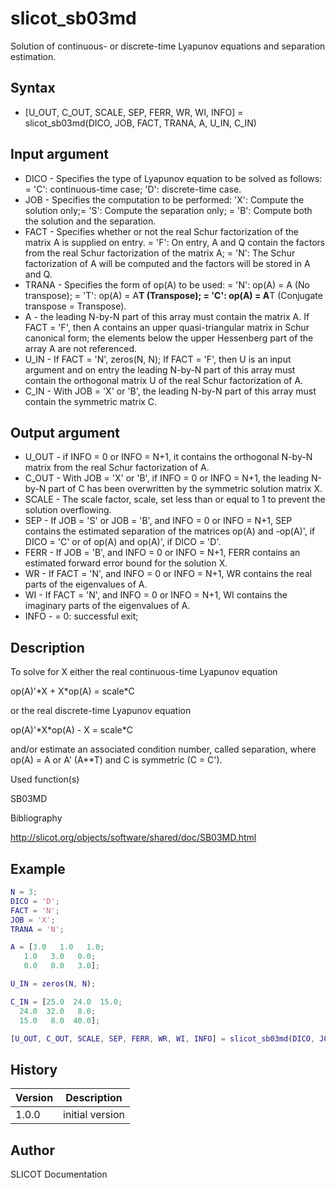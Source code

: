 # slicot_sb03md

Solution of continuous- or discrete-time Lyapunov equations and separation estimation.

## Syntax

- [U_OUT, C_OUT, SCALE, SEP, FERR, WR, WI, INFO] = slicot_sb03md(DICO, JOB, FACT, TRANA, A, U_IN, C_IN)

## Input argument

- DICO - Specifies the type of Lyapunov equation to be solved as follows: = 'C': continuous-time case; 'D': discrete-time case.
- JOB - Specifies the computation to be performed: 'X': Compute the solution only;= 'S': Compute the separation only; = 'B': Compute both the solution and the separation.
- FACT - Specifies whether or not the real Schur factorization of the matrix A is supplied on entry. = 'F': On entry, A and Q contain the factors from the real Schur factorization of the matrix A; = 'N': The Schur factorization of A will be computed and the factors will be stored in A and Q.
- TRANA - Specifies the form of op(A) to be used: = 'N': op(A) = A (No transpose); = 'T': op(A) = A**T (Transpose); = 'C': op(A) = A**T (Conjugate transpose = Transpose).
- A - the leading N-by-N part of this array must contain the matrix A. If FACT = 'F', then A contains an upper quasi-triangular matrix in Schur canonical form; the elements below the upper Hessenberg part of the array A are not referenced.
- U_IN - If FACT = 'N', zeros(N, N); If FACT = 'F', then U is an input argument and on entry the leading N-by-N part of this array must contain the orthogonal matrix U of the real Schur factorization of A.
- C_IN - With JOB = 'X' or 'B', the leading N-by-N part of this array must contain the symmetric matrix C.

## Output argument

- U_OUT - if INFO = 0 or INFO = N+1, it contains the orthogonal N-by-N matrix from the real Schur factorization of A.
- C_OUT - With JOB = 'X' or 'B', if INFO = 0 or INFO = N+1, the leading N-by-N part of C has been overwritten by the symmetric solution matrix X.
- SCALE - The scale factor, scale, set less than or equal to 1 to prevent the solution overflowing.
- SEP - If JOB = 'S' or JOB = 'B', and INFO = 0 or INFO = N+1, SEP contains the estimated separation of the matrices op(A) and -op(A)', if DICO = 'C' or of op(A) and op(A)', if DICO = 'D'.
- FERR - If JOB = 'B', and INFO = 0 or INFO = N+1, FERR contains an estimated forward error bound for the solution X.
- WR - If FACT = 'N', and INFO = 0 or INFO = N+1, WR contains the real parts of the eigenvalues of A.
- WI - If FACT = 'N', and INFO = 0 or INFO = N+1, WI contains the imaginary parts of the eigenvalues of A.
- INFO - = 0: successful exit;

## Description

  <p>To solve for X either the real continuous-time Lyapunov equation</p>
  <p>op(A)'*X + X*op(A) = scale*C</p>
  <p>or the real discrete-time Lyapunov equation</p>
  <p>op(A)'*X*op(A) - X = scale*C</p>
  <p>and/or estimate an associated condition number, called separation, where op(A) = A or A' (A**T) and C is symmetric (C = C').</p>

Used function(s)

SB03MD

Bibliography

http://slicot.org/objects/software/shared/doc/SB03MD.html

## Example

```matlab
N = 3;
DICO = 'D';
FACT = 'N';
JOB = 'X';
TRANA = 'N';

A = [3.0   1.0   1.0;
   1.0   3.0   0.0;
   0.0   0.0   3.0];

U_IN = zeros(N, N);

C_IN = [25.0  24.0  15.0;
  24.0  32.0   8.0;
  15.0   8.0  40.0];

[U_OUT, C_OUT, SCALE, SEP, FERR, WR, WI, INFO] = slicot_sb03md(DICO, JOB, FACT, TRANA, A, U_IN, C_IN)
```

## History

| Version | Description     |
| ------- | --------------- |
| 1.0.0   | initial version |

## Author

SLICOT Documentation
